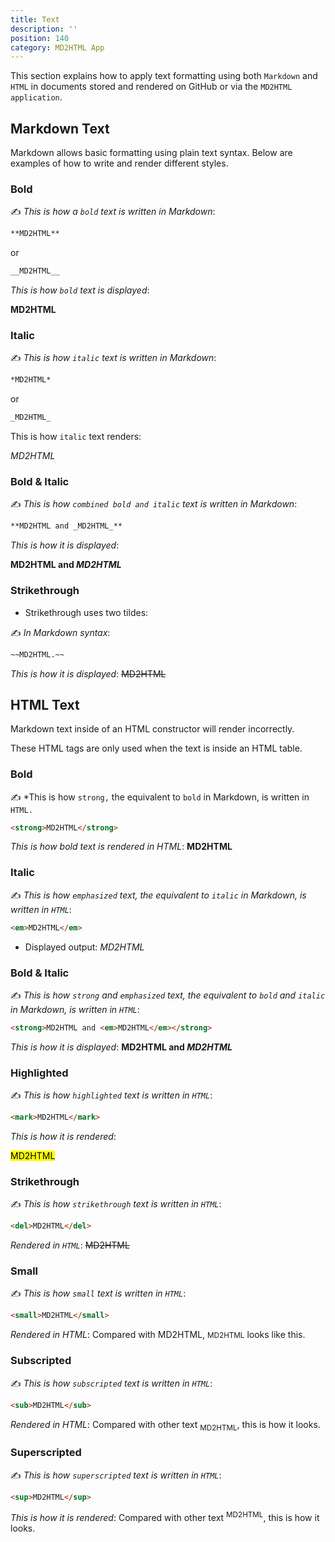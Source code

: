 ```yaml
---
title: Text
description: ''
position: 140
category: MD2HTML App
---
```


This section explains how to apply text formatting using both `Markdown` and `HTML` in documents stored and rendered on GitHub or via the `MD2HTML application`.

## Markdown Text
Markdown allows basic formatting using plain text syntax. Below are examples of how to write and render different styles.
### Bold
✍️ *This is how a `bold` text is written in Markdown*:

```md
**MD2HTML**
```
or

```md
__MD2HTML__
```

*This is how `bold` text is displayed*:

**MD2HTML**


### Italic

✍️ *This is how `italic` text is written in Markdown*:

```md
*MD2HTML*
```
or

```md
_MD2HTML_
```

This is how `italic` text renders:

_MD2HTML_

### Bold & Italic

✍️ *This is how `combined bold and italic` text is written in Markdown*:

```md
**MD2HTML and _MD2HTML_**
```
*This is how it is displayed*:

**MD2HTML and _MD2HTML_**

### Strikethrough

* Strikethrough uses two tildes:

✍️ *In Markdown syntax*:
```md
~~MD2HTML.~~
```
*This is how it is displayed*:
~~MD2HTML~~

## HTML Text

Markdown text inside of an HTML constructor will render incorrectly.

<alert type="warning">These HTML tags are only used when the text is inside an HTML table.</alert>

### Bold
✍️ *This is how `strong,` the equivalent to `bold` in Markdown, is written in `HTML.`

```html
<strong>MD2HTML</strong>
```
*This is how bold text is rendered in HTML*:
<strong>MD2HTML</strong>

### Italic 
✍️ *This is how `emphasized` text, the equivalent to `italic` in Markdown, is written in `HTML`*:

```html
<em>MD2HTML</em>
```
* Displayed output:
<em>MD2HTML</em>

### Bold & Italic 
✍️ *This is how `strong` and `emphasized` text, the equivalent to `bold` and `italic` in Markdown, is written in `HTML`*:

```html
<strong>MD2HTML and <em>MD2HTML</em></strong>
```
*This is how it is displayed*:
<strong>MD2HTML and <em>MD2HTML</em></strong>

### Highlighted
✍️ *This is how `highlighted` text is written in `HTML`*:

```html
<mark>MD2HTML</mark>
```
*This is how it is rendered*:

<mark>MD2HTML</mark>

### Strikethrough
✍️ *This is how `strikethrough` text is written in `HTML`*:
```html
<del>MD2HTML</del>
```
*Rendered in `HTML`*:
<del>MD2HTML</del>

### Small	
✍️ *This is how `small` text is written in `HTML`*:
```html
<small>MD2HTML</small>
```
*Rendered in HTML*:
Compared with MD2HTML, <small>MD2HTML</small> looks like this.

### Subscripted
✍️ *This is how `subscripted` text is written in `HTML`*:
```html
<sub>MD2HTML</sub>
```
*Rendered in HTML*:
Compared with other text <sub>MD2HTML</sub>, this is how it looks.

### Superscripted
✍️ *This is how `superscripted` text is written in `HTML`*:
```html
<sup>MD2HTML</sup>
```
*This is how it is rendered*:
Compared with other text <sup>MD2HTML</sup>, this is how it looks.